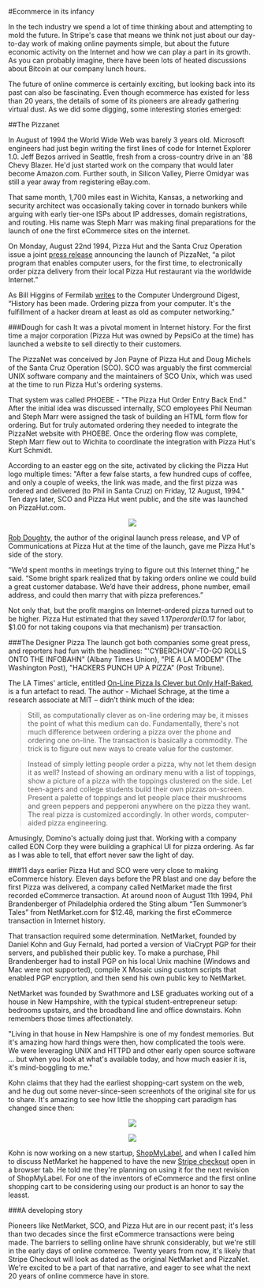 #Ecommerce in its infancy

In the tech industry we spend a lot of time thinking about and attempting to mold the future. In Stripe's case that means we think not just about our day-to-day work of making online payments simple, but about the future economic activity on the Internet and how we can play a part in its growth. As you can probably imagine, there have been lots of heated discussions about Bitcoin at our company lunch hours.

The future of online commerce is certainly exciting, but looking back into its past can also be fascinating. Even though ecommerce has existed for less than 20 years, the details of some of its pioneers are already gathering virtual dust. As we did some digging, some interesting stories emerged:

##The Pizzanet

In August of 1994 the World Wide Web was barely 3 years old. Microsoft engineers had just begin writing the first lines of code for Internet Explorer 1.0. Jeff Bezos arrived in Seattle, fresh from a cross-country drive in an '88 Chevy Blazer. He'd just started work on the company that would later become Amazon.com. Further south, in Silicon Valley, Pierre Omidyar was still a year away from registering eBay.com.

That same month, 1,700 miles east in Wichita, Kansas, a networking and security architect was occasionally taking cover in tornado bunkers while arguing with early tier-one ISPs about IP addresses, domain registrations, and routing. His name was Steph Marr was making final preparations for the launch of one the first eCommerce sites on the internet.

On Monday, August 22nd 1994, Pizza Hut and the Santa Cruz Operation issue a joint [press release](http://www.interesting-people.org/archives/interesting-people/199408/msg00057.html) announcing the launch of PizzaNet, “a pilot program that enables computer users, for the first time, to electronically order pizza delivery from their local Pizza Hut restaurant via the worldwide Internet.”

As Bill Higgins of Fermilab [writes](http://cu-digest.org/CUDS6/cud6.83) to the Computer Underground Digest, “History has been made.  Ordering pizza from your computer.  It's the fulfillment of a hacker dream at least as old as computer networking.” 


###Dough for cash
It was a pivotal moment in Internet history. For the first time a major corporation (Pizza Hut was owned by PepsiCo at the time) has launched a website  to sell directly to their customers.

The PizzaNet was conceived by Jon Payne of Pizza Hut and Doug Michels of the Santa Cruz Operation (SCO). SCO was arguably the first commercial UNIX software company and the maintainers of SCO Unix, which was used at the time to run Pizza Hut's ordering systems. 

That system was called PHOEBE - "The Pizza Hut Order Entry Back End." After the initial idea was discussed internally, SCO employees Phil Neuman and Steph Marr were assigned the task of building an HTML form flow for ordering. But for truly automated ordering they needed to integrate the PizzaNet website with PHOEBE. Once the ordering flow was complete, Steph Marr flew out to Wichita to coordinate the integration with Pizza Hut's Kurt Schmidt. 

According to an easter egg on the site, activated by clicking the Pizza Hut logo multiple times: "After a few false starts, a few hundred cups of coffee, and only a couple of weeks, the link was made, and the first pizza was ordered
and delivered (to Phil in Santa Cruz) on Friday, 12 August, 1994." Ten days later, SCO and Pizza Hut went public, and the site was launched on PizzaHut.com.

<p align="center"><img src="https://github.com/sinak/stripe-blog-posts/raw/master/1%20-%20images/pizza1.jpg" /></p>

[Rob Doughty](http://robdoughtycommunications.com/robdoughtycommunications.com/Welcome.html), the author of the original launch press release, and VP of Communications at Pizza Hut at the time of the launch, gave me Pizza Hut's side of the story. 

“We’d spent months in meetings trying to figure out this Internet thing,” he said. “Some bright spark realized that by taking orders online we could build a great customer database. We’d have their address, phone number, email address, and could then marry that with pizza preferences.”

Not only that, but the profit margins on Internet-ordered pizza turned out to be higher. Pizza Hut estimated that they saved $1.17 per order ($0.17 for labor, $1.00 for not taking coupons via that mechanism) per transaction.


###The Designer Pizza
The launch got both companies some great press, and reporters had fun with the headlines: "'CYBERCHOW'-TO-GO ROLLS ONTO THE INFOBAHN" (Albany Times Union), "PIE A LA MODEM" (The Washington Post), "HACKERS PUNCH UP A PIZZA" (Post Tribune).

The LA Times' article, entitled [On-Line Pizza Is Clever but Only Half-Baked](http://articles.latimes.com/1994-08-25/business/fi-31168_1_pizza-hut), is a fun artefact to read. The author - Michael Schrage, at the time a research associate at MIT – didn’t think much of the idea:

> Still, as computationally clever as on-line ordering may be, it misses the point of what this medium can do. Fundamentally, there's not much difference between ordering a pizza over the phone and ordering one on-line. The transaction is basically a commodity. The trick is to figure out new ways to create value for the customer.

> Instead of simply letting people order a pizza, why not let them design it as well? Instead of showing an ordinary menu with a list of toppings, show a picture of a pizza with the toppings clustered on the side. Let teen-agers and college students build their own pizzas on-screen. Present a palette of toppings and let people place their mushrooms and green peppers and pepperoni anywhere on the pizza they want. The real pizza is customized accordingly. In other words, computer-aided pizza engineering.

Amusingly, Domino's actually doing just that. Working with a company called EON Corp they were building a graphical UI for pizza ordering. As far as I was able to tell, that effort never saw the light of day.

###11 days earlier
Pizza Hut and SCO were very close to making eCommerce history. Eleven days before the PR blast and one day before the first Pizza was delivered, a company called NetMarket made the first recorded  eCommerce transaction. At around noon of August 11th 1994, Phil Brandenberger of Philadelphia ordered the Sting album “Ten Summoner’s Tales” from NetMarket.com for $12.48, marking the first eCommerce transaction in Internet history. 

That transaction required some determination. NetMarket, founded by Daniel Kohn and Guy Fernald, had ported a version of ViaCrypt PGP for their servers, and published their public key. To make a purchase, Phil Brandenberger had to install PGP on his local Unix machine (Windows and Mac were not supported), compile X Mosaic using custom scripts that enabled PGP encryption, and then send his own public key to NetMarket.

NetMarket was founded by Swathmore and LSE graduates working out of a house in New Hampshire, with the typical student-entrepreneur setup: bedrooms upstairs, and the broadband line and office downstairs. Kohn remembers those times affectionately. 

"Living in that house in New Hampshire is one of my fondest memories. But it's amazing how hard things were then, how complicated the tools were. We were leveraging UNIX and HTTPD and other early open source software ... but when you look at what's available today, and how much easier it is, it's mind-boggling to me."

Kohn claims that they had the earliest shopping-cart system on the web, and he dug out some never-since-seen screenhots of the original site for us to share. It's amazing to see how little the shopping cart paradigm has changed since then:

<p align="center"><img src="https://github.com/sinak/stripe-blog-posts/raw/master/1%20-%20images/netmarket-2.gif" /></p>
<p align="center"><img src="https://github.com/sinak/stripe-blog-posts/raw/master/1%20-%20images/netmarket-1.gif" /></p>

Kohn is now working on a new startup, [ShopMyLabel](http://shopmylabel.com), and when I called him to discuss NetMarket he happened to have the new [Stripe checkout](https://stripe.com/blog/stripe-checkout) open in a browser tab. He told me they're planning on using it for the next revision of ShopMyLabel. For one of the inventors of eCommerce and the first online shopping cart to be considering using our product is an honor to say the leasst.

###A developing story

Pioneers like NetMarket, SCO, and Pizza Hut are in our recent past; it's less than two decades since the first eCommerce transactions were being made. The barriers to selling online have shrunk considerably, but we're still in the early days of online commerce. Twenty years from now, it's likely that Stripe Checkout will look as dated as the original NetMarket and PizzaNet. We're excited to be a part of that narrative, and eager to see what the next 20 years of online commerce have in store.
